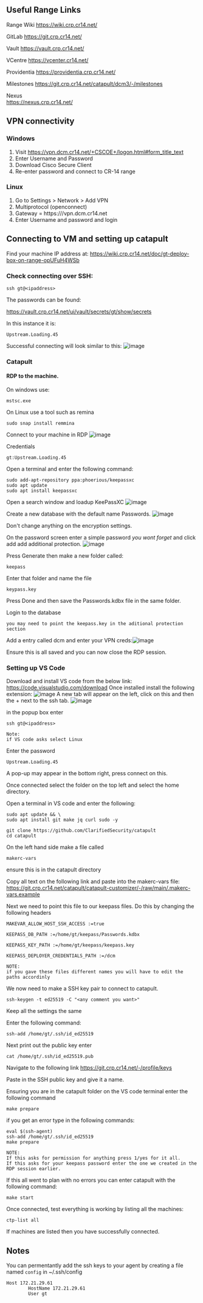 ## Useful Range Links
Range Wiki
	https://wiki.crp.cr14.net/
 
GitLab
	https://git.crp.cr14.net/
 
Vault
	https://vault.crp.cr14.net/
 
VCentre 
	https://vcenter.cr14.net/
 
Providentia 
	https://providentia.crp.cr14.net/
 
Milestones
	https://git.crp.cr14.net/catapult/dcm3/-/milestones

 Nexus 	
 	https://nexus.crp.cr14.net/

## VPN connectivity
### Windows 
1. Visit https://vpn.dcm.cr14.net/+CSCOE+/logon.html#form_title_text
2. Enter Username and Password 
3. Download Cisco Secure Client 
4. Re-enter password and connect to CR-14 range 
### Linux 
1. Go to Settings > Network >  Add VPN
2. Multiprotocol (openconnect)
3. Gateway = https:///vpn.dcm.cr14.net 
4. Enter Username and password and login

## Connecting to VM and setting up catapult
Find your machine IP address at: 
	https://wiki.crp.cr14.net/doc/gt-deploy-box-on-range-opUFuH4WSb

### Check connecting over SSH:
```shell
ssh gt@<ipaddress>
```
The passwords can be found: 

https://vault.crp.cr14.net/ui/vault/secrets/gt/show/secrets
 
In this instance it is:
```text
Upstream.Loading.45
```
Successful connecting will look similar to this:
![image](https://github.com/AFrenchBanana/DCM3/assets/74713007/9430645a-e2c3-4839-aa10-15efad8a3d52)

### Catapult
#### RDP to the machine. 
On windows use:
```
mstsc.exe
```
On Linux use a tool such as remina
```shell
sudo snap install remmina
```
Connect to your machine in RDP 
![image](https://github.com/AFrenchBanana/DCM3/assets/74713007/0c15efed-4faf-4420-9d1f-eb39b46c6294)

Credentials
```credentials
gt:Upstream.Loading.45
```

Open a terminal and enter the following command:
```shell
sudo add-apt-repository ppa:phoerious/keepassxc
sudo apt update
sudo apt install keepassxc
```

Open a search window and loadup KeePassXC
![image](https://github.com/AFrenchBanana/DCM3/assets/74713007/8aeb4484-0b25-4095-b2e1-88c77c8819e5)

Create a new database with the default name Passwords. 
![image](https://github.com/AFrenchBanana/DCM3/assets/74713007/f5736f9d-7674-452e-afa9-94d861496756)

Don't change anything on the encryption settings. 

On the password screen enter a simple password *you wont forget* and click add add additional protection. 
![image](https://github.com/AFrenchBanana/DCM3/assets/74713007/53914779-dea3-44c4-b777-4d2a5889aa80)

Press Generate then make a new folder called:
```
keepass
```
Enter that folder and name the file
```
keypass.key
```
Press Done and then save the Passwords.kdbx file in the same folder.

Login to the database 
```note 
you may need to point the keepass.key in the aditional protection section
```
Add a entry called dcm and enter your VPN creds:![image](https://github.com/AFrenchBanana/DCM3/assets/74713007/2ac46903-7630-4ea8-aa2f-948b73d75c18)

Ensure this is all saved and you can now close the RDP session.

### Setting up VS Code
Download and install VS code from the below link:
	https://code.visualstudio.com/download
Once installed install the following extension:
![image](https://github.com/AFrenchBanana/DCM3/assets/74713007/adfc33d0-2ecb-4720-8505-ca790e57ff2e)
A new tab will appear on the left, click on this and then the + next to the ssh tab.
![image](https://github.com/AFrenchBanana/DCM3/assets/74713007/535816aa-1e21-41de-b157-83b748d88101)

in the popup box enter 
```shell
ssh gt@<ipaddress>
```

```
Note:
if VS code asks select Linux
```
Enter the password 
```
Upstream.Loading.45
```
A pop-up may appear in the bottom right, press connect on this. 

Once connected select the folder on the top left and select the home directory. 

Open a terminal in VS code and enter the following:

```shell
sudo apt update && \
sudo apt install git make jq curl sudo -y
```

```shell
git clone https://github.com/ClarifiedSecurity/catapult
cd catapult
```

On the left hand side make a file called
```
makerc-vars
```
ensure this is in the catapult directory

Copy all text on the following link and paste into the makerc-vars file:
	https://git.crp.cr14.net/catapult/catapult-customizer/-/raw/main/.makerc-vars.example

Next we need to point this file to our keepass files. 
Do this by changing the following headers
```
MAKEVAR_ALLOW_HOST_SSH_ACCESS :=true

KEEPASS_DB_PATH :=/home/gt/keepass/Passwords.kdbx

KEEPASS_KEY_PATH :=/home/gt/keepass/keepass.key

KEEPASS_DEPLOYER_CREDENTIALS_PATH :=/dcm
```

```
NOTE:
if you gave these files different names you will have to edit the paths accordinly
```

We now need to make a SSH key pair to connect to catapult. 
```
ssh-keygen -t ed25519 -C "<any comment you want>"
```
Keep all the settings the same

Enter the following command:
```
ssh-add /home/gt/.ssh/id_ed25519
```

Next print out the public key enter
```
cat /home/gt/.ssh/id_ed25519.pub
```

Navigate to the following link 
https://git.crp.cr14.net/-/profile/keys

Paste in the SSH public key and give it a name.

Ensuring you are in the catapult folder on the VS code terminal enter the following command
```
make prepare
```

if you get an error type in the following commands:
```
eval $(ssh-agent)
ssh-add /home/gt/.ssh/id_ed25519
make prepare
```

```
NOTE:
If this asks for permission for anything press 1/yes for it all. 
If this asks for your keepass password enter the one we created in the RDP session earlier.
```

If this all went to plan with no errors you can enter catapult with the following command:
```
make start 
```

Once connected, test everything is working by listing all the machines:
```
ctp-list all
```

If machines are listed then you have successfully connected. 

## Notes
You can permentantly add the ssh keys to your agent by creating a file named `config` in ~/.ssh/config

```
Host 172.21.29.61
        HostName 172.21.29.61
        User gt
```
